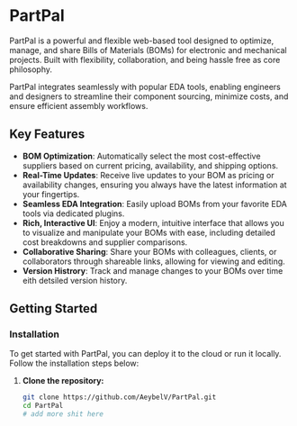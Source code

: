 # PartPal

PartPal is a powerful and flexible web-based tool designed to optimize, manage, and share Bills of Materials (BOMs) for electronic and mechanical projects. Built with flexibility, collaboration, and being hassle free as core philosophy.

PartPal integrates seamlessly with popular EDA tools, enabling engineers and designers to streamline their component sourcing, minimize costs, and ensure efficient assembly workflows.

## Key Features
- **BOM Optimization**: Automatically select the most cost-effective suppliers based on current pricing, availability, and shipping options.
- **Real-Time Updates**: Receive live updates to your BOM as pricing or availability changes, ensuring you always have the latest information at your fingertips.
- **Seamless EDA Integration**: Easily upload BOMs from your favorite EDA tools via dedicated plugins.
- **Rich, Interactive UI**: Enjoy a modern, intuitive interface that allows you to visualize and manipulate your BOMs with ease, including detailed cost breakdowns and supplier comparisons.
- **Collaborative Sharing**: Share your BOMs with colleagues, clients, or collaborators through shareable links, allowing for viewing and editing.
- **Version Histrory**: Track and manage changes to your BOMs over time eith detsiled version history.

## Getting Started

### Installation

To get started with PartPal, you can deploy it to the cloud or run it locally. Follow the installation steps below:

1. **Clone the repository:**
   ```bash
   git clone https://github.com/AeybelV/PartPal.git
   cd PartPal
   # add more shit here
   ```
   

